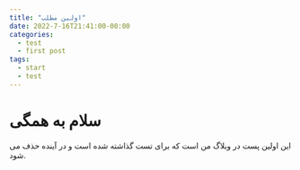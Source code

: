 ```yaml
---
title: "اولین مطلب"
date: 2022-7-16T21:41:00-00:00
categories:
  - test 
  - first post
tags:
  - start
  - test
---
```


# سلام به همگی

این اولین پست در وبلاگ من است که برای تست گذاشته شده است و در آینده حذف می شود.


